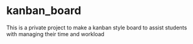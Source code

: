 # kanban_board
This is a private project to make a kanban style board to assist students with managing their time and workload 
